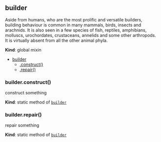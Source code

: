 <a name="builder"></a>
## builder
Aside from humans, who are the most prolific and versatile builders, building behaviour is common in many mammals, birds, insects and arachnids. It is also seen in a few species of fish, reptiles, amphibians, molluscs, urochordates, crustaceans, annelids and some other arthropods. It is virtually absent from all the other animal phyla.

**Kind**: global mixin  

* [builder](#builder)
    * [.construct()](#builder.construct)
    * [.repair()](#builder.repair)

<a name="builder.construct"></a>
### builder.construct()
construct something

**Kind**: static method of <code>[builder](#builder)</code>  
<a name="builder.repair"></a>
### builder.repair()
repair something

**Kind**: static method of <code>[builder](#builder)</code>  
